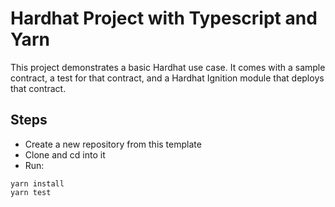 # Hardhat Project with Typescript and Yarn

This project demonstrates a basic Hardhat use case. It comes with a sample contract, a test for that contract, and a Hardhat Ignition module that deploys that contract.

## Steps

- Create a new repository from this template
- Clone and cd into it
- Run:

```shell
yarn install
yarn test
```
